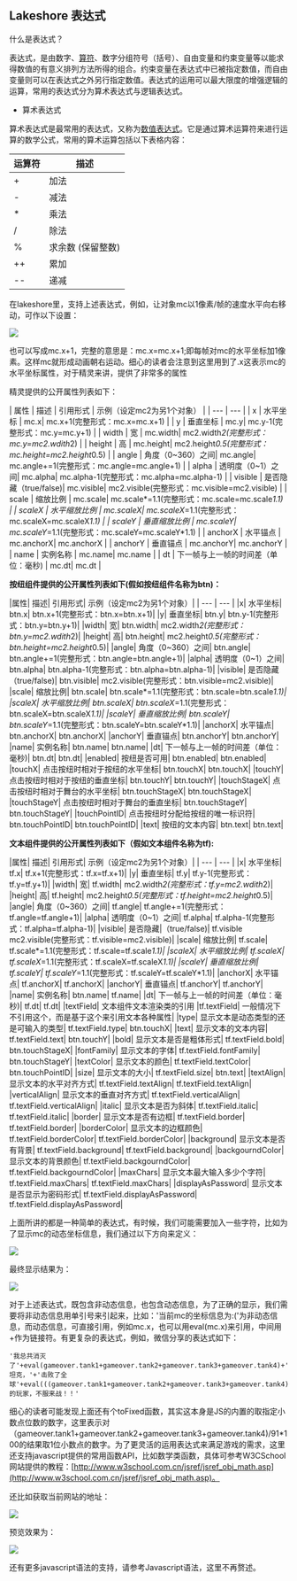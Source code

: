 ## Lakeshore 表达式

什么是表达式？

表达式，是由数字、[算符](http://baike.baidu.com/view/271856.htm)、数字分组符号（括号）、自由变量和约束变量等以能求得数值的有意义排列方法所得的组合。约束变量在表达式中已被指定数值，而自由变量则可以在表达式之外另行指定数值。表达式的运用可以最大限度的增强逻辑的运算，常用的表达式分为算术表达式与逻辑表达式。

* 算术表达式

算术表达式是最常用的表达式，又称为[数值表达式](http://baike.baidu.com/view/703179.htm)。它是通过算术运算符来进行运算的数学公式，常用的算术运算包括以下表格内容：


| 运算符 | 描述 |
| --- | --- |
| +	| 加法 |  
| -	| 减法 | 
| *	| 乘法 | 
| /	| 除法 | 
| %	| 求余数 (保留整数) | 
| ++ | 累加 | 
| -- | 递减 | 

在lakeshore里，支持上述表达式，例如，让对象mc以1像素/帧的速度水平向右移动，可作以下设置：

![](56b1cb73f181c.png)

也可以写成mc.x+1，完整的意思是：mc.x=mc.x+1;即每帧对mc的水平坐标加1像素。这样mc就形成动画朝右运动。细心的读者会注意到这里用到了.x这表示mc的水平坐标属性，对于精灵来讲，提供了非常多的属性

精灵提供的公开属性列表如下：

| 属性 |	描述 |	引用形式 |	示例（设定mc2为另1个对象） |
| --- | --- |
| x |	水平坐标 |	mc.x|	mc.x+1(完整形式：mc.x=mc.x+1) |
| y |	垂直坐标 |	mc.y|	mc.y-1(完整形式：mc.y=mc.y+1) |
| width |	宽 |	mc.width|	mc2.width*2(完整形式：mc.y=mc2.wdith*2) |
| height |	高 |	mc.height|	mc2.height*0.5(完整形式：mc.height=mc2.height*0.5) |
| angle |	角度（0~360）之间|	mc.angle|	mc.angle+=1(完整形式：mc.angle=mc.angle+1) |
| alpha |	透明度（0~1）之间|	mc.alpha|	mc.alpha-1(完整形式：mc.alpha=mc.alpha-1) |
| visible |	是否隐藏（true/false)|	mc.visible|	mc2.visible(完整形式：mc.visible=mc2.visible) |
| scale |	缩放比例 |	mc.scale|	mc.scale*=1.1(完整形式：mc.scale=mc.scale*1.1) |
| scaleX |	水平缩放比例 |	mc.scaleX|	mc.scaleX*=1.1(完整形式：mc.scaleX=mc.scaleX*1.1) |
| scaleY |	垂直缩放比例 |	mc.scaleY|	mc.scaleY*=1.1(完整形式：mc.scaleY=mc.scaleY*1.1) |
| anchorX |	水平锚点 |	mc.anchorX|	mc.anchorX |
| anchorY |	垂直锚点 |	mc.anchorY|	mc.anchorY |
| name |	实例名称 |	mc.name|	mc.name |
| dt |	下一帧与上一帧的时间差（单位：毫秒) |	mc.dt|	mc.dt |


**按纽组件提供的公开属性列表如下(假如按纽组件名称为btn)：**


|属性|	描述|	引用形式|	示例（设定mc2为另1个对象）|
| --- | --- |
|x|	水平坐标|	btn.x|	btn.x+1(完整形式：btn.x=btn.x+1)|
|y|	垂直坐标|	btn.y|	btn.y-1(完整形式：btn.y=btn.y+1)|
|width|	宽|	btn.width|	mc2.width*2(完整形式：btn.y=mc2.wdith*2)|
|height|	高|	btn.height|	mc2.height*0.5(完整形式：btn.height=mc2.height*0.5)|
|angle|	角度（0~360）之间|	btn.angle|	btn.angle+=1(完整形式：btn.angle=btn.angle+1)|
|alpha|	透明度（0~1）之间|	btn.alpha|	btn.alpha-1(完整形式：btn.alpha=btn.alpha-1)|
|visible|	是否隐藏（true/false)|	btn.visible|	mc2.visible(完整形式：btn.visible=mc2.visible)|
|scale|	缩放比例|	btn.scale|	btn.scale*=1.1(完整形式：btn.scale=btn.scale*1.1)|
|scaleX|	水平缩放比例|	btn.scaleX|	btn.scaleX*=1.1(完整形式：btn.scaleX=btn.scaleX*1.1)|
|scaleY|	垂直缩放比例|	btn.scaleY|	btn.scaleY*=1.1(完整形式：btn.scaleY=btn.scaleY*1.1)|
|anchorX|	水平锚点|	btn.anchorX|	btn.anchorX|
|anchorY|	垂直锚点|	btn.anchorY|	btn.anchorY|
|name|	实例名称|	btn.name|	btn.name|
|dt|	下一帧与上一帧的时间差（单位：毫秒)|	btn.dt|	btn.dt|
|enabled|	按纽是否可用|	btn.enabled|	btn.enabled|
|touchX|	点击按纽时相对于按纽的水平坐标|	btn.touchX|	btn.touchX|
|touchY|	点击按纽时相对于按纽的垂直坐标|	btn.touchY|	btn.touchY|
|touchStageX|	点击按纽时相对于舞台的水平坐标|	btn.touchStageX|	btn.touchStageX|
|touchStageY|	点击按纽时相对于舞台的垂直坐标|	btn.touchStageY|	btn.touchStageY|
|touchPointID|	点击按纽时分配给按纽的唯一标识符|	btn.touchPointID|	btn.touchPointID|
|text|	按纽的文本内容|	btn.text|	btn.text|

**文本组件提供的公开属性列表如下（假如文本组件名称为tf):**

|属性|	描述|	引用形式| 示例（设定mc2为另1个对象）|
| --- | --- |
|x|	水平坐标|	tf.x|	tf.x+1(完整形式：tf.x=tf.x+1)|
|y|	垂直坐标|	tf.y|	tf.y-1(完整形式：tf.y=tf.y+1)|
|width|	宽|	tf.width|	mc2.width*2(完整形式：tf.y=mc2.wdith*2)|
|height|	高|	tf.height|	mc2.height*0.5(完整形式：tf.height=mc2.height*0.5)|
|angle|	角度（0~360）之间|	tf.angle|	tf.angle+=1(完整形式：tf.angle=tf.angle+1)|
|alpha|	透明度（0~1）之间|	tf.alpha|	tf.alpha-1(完整形式：tf.alpha=tf.alpha-1)|
|visible|	是否隐藏|（true/false)|	tf.visible	mc2.visible(完整形式：tf.visible=mc2.visible)|
|scale|	缩放比例|	tf.scale|	tf.scale*=1.1(完整形式：tf.scale=tf.scale*1.1)|
|scaleX|	水平缩放比例|	tf.scaleX|	tf.scaleX*=1.1(完整形式：tf.scaleX=tf.scaleX*1.1)|
|scaleY|	垂直缩放比例|	tf.scaleY|	tf.scaleY*=1.1(完整形式：tf.scaleY=tf.scaleY*1.1)|
|anchorX|	水平锚点|	tf.anchorX|	tf.anchorX|
|anchorY|	垂直锚点|	tf.anchorY|	tf.anchorY|
|name|	实例名称|	btn.name|	tf.name|
|dt|	下一帧与上一帧的时间差（单位：毫秒)|	tf.dt|	tf.dt|
|textField|	文本组件文本渲染类的引用 |tf.textField|	一般情况下不引用这个，而是基于这个来引用文本各种属性|
|type|	显示文本是动态类型的还是可输入的类型|	tf.textField.type|	btn.touchX|
|text|	显示文本的文本内容|	tf.textField.text|	btn.touchY|
|bold|	显示文本是否是粗体形式|	tf.textField.bold|	btn.touchStageX|
|fontFamily|	显示文本的字体|	tf.textField.fontFamily|	btn.touchStageY|
|textColor|	显示文本的颜色|	tf.textField.textColor|	btn.touchPointID|
|size|	显示文本的大小|	tf.textField.size|	btn.text|
|textAlign|	显示文本的水平对齐方式|	tf.textField.textAlign|	tf.textField.textAlign|
|verticalAlign|	显示文本的垂直对齐方式|	tf.textField.verticalAlign|	tf.textField.verticalAlign|
|italic|	显示文本是否为斜体|	tf.textField.italic|	tf.textField.italic|
|border|	显示文本是否有边框|	tf.textField.border|	tf.textField.border|
|borderColor|	显示文本的边框颜色|	tf.textField.borderColor|	tf.textField.borderColor|
|background|	显示文本是否有背景|	tf.textField.background|	tf.textField.background|
|backgourndColor|	显示文本的背景颜色|	tf.textField.backgourndColor|	tf.textField.backgourndColor|
|maxChars|	显示文本最大输入多少个字符|	tf.textField.maxChars|	tf.textField.maxChars|
|displayAsPassword|	显示文本是否显示为密码形式|	tf.textField.displayAsPassword|	tf.textField.displayAsPassword|

上面所讲的都是一种简单的表达式，有时候，我们可能需要加入一些字符，比如为了显示mc的动态坐标信息，我们通过以下方向来定义：

![](56b1cb7420d5c.png)

最终显示结果为：

![](56b1cb743d12a.png)

对于上述表达式，既包含非动态信息，也包含动态信息，为了正确的显示，我们需要将非动态信息用单引号来引起来，比如：'当前mc的坐标信息为:('为非动态信息，而动态信息，可直接引用，例如mc.x，也可以用eval(mc.x)来引用，中间用+作为链接符。有更复杂的表达式，例如，微信分享的表达式如下：

```
'我总共消灭了'+eval(gameover.tank1+gameover.tank2+gameover.tank3+gameover.tank4)+'个坦克，'+'击败了全球'+eval(((gameover.tank1+gameover.tank2+gameover.tank3+gameover.tank4)/91*100).toFixed(1))+'%的玩家，不服来战！！'
```

细心的读者可能发现上面还有个toFixed函数，其实这本身是JS的内置的取指定小数点位数的数字，这里表示对（gameover.tank1+gameover.tank2+gameover.tank3+gameover.tank4)/91*100的结果取1位小数点的数字。为了更灵活的运用表达式来满足游戏的需求，这里还支持javascript提供的常用函数API，比如数学类函数，具体可参考W3CSchool网站提供的教程：[http://www.w3school.com.cn/jsref/jsref_obj_math.asp](http://www.w3school.com.cn/jsref/jsref_obj_math.asp)。

还比如获取当前网站的地址：

![](56b1cb7464ad4.png)

预览效果为：

![](56b1cb74911ab.png)

还有更多javascript语法的支持，请参考Javascript语法，这里不再赘述。